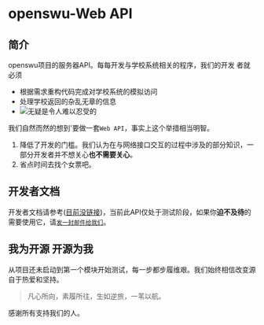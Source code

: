**openswu-Web API**
=================


## 简介

openswu项目的服务器API。每每开发与学校系统相关的程序，我们的开发
者就必须

- 根据需求重构代码完成对学校系统的模拟访问
- 处理学校返回的杂乱无章的信息
- ![](http://imgsrc.baidu.com/forum/pic/item/72913912b31bb0519dd64ff7347adab448ede062.jpg "无疑是令人难以忍受的")


我们自然而然的想到'要做一套`Web API`，事实上这个举措相当明智。
 
1. 降低了开发的门槛。我们认为在与网络接口交互的过程中涉及的部分知识，一部分开发者并不想关心**也不需要关心**。
2. 省点时间去找个女票吧。
 
## 开发者文档

开发者文档请参考([目前没链接](http://))，当前此API仅处于测试阶段，如果你**迫不及待**的需要使用它，请[`发一封邮件给我们`](mailto:chensiding@qq.com)。

## 我为开源 开源为我

从项目还未启动到第一个模块开始测试，每一步都步履维艰。我们始终相信改变源自于热爱和坚持。

> 凡心所向，素履所往，生如逆旅，一苇以航。

感谢所有支持我们的人。
